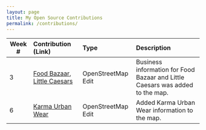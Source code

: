 ```yaml
---
layout: page
title: My Open Source Contributions
permalink: /contributions/
---
```


<!--
The first column, Contribution, must be a hyperlink to the actual contribution,
such as the Wikipedia edit or pull request, etc., with a suitable name.
Type of the contribution should be "Wikipedia edit", "OpenStreet Map feature",
"Project Documentation", "Project Code", "Blog Edit", etc.

The Description should include a brief summary of what you did.

Replace the first row below with your contribution and add new ones below it
following the same syntax.

-->





| Week #       | Contribution (Link)  | Type  | Description |
|---|:---|:---|:---|
|  3   |  [Food Bazaar](https://www.openstreetmap.org/changeset/81030270), [Little Caesars](https://www.openstreetmap.org/changeset/81051784)   |  OpenStreetMap Edit   |  Business information for Food Bazaar and Little Caesars was added to the map.   
| 6 | [Karma Urban Wear](https://www.openstreetmap.org/changeset/81939337) | OpenStreetMap Edit |Added Karma Urban Wear information to the map.|
